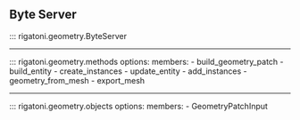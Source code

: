 

## Byte Server

::: rigatoni.geometry.ByteServer

---


::: rigatoni.geometry.methods
    options:
        members:
        - build_geometry_patch
        - build_entity
        - create_instances
        - update_entity
        - add_instances
        - geometry_from_mesh
        - export_mesh

---


::: rigatoni.geometry.objects
    options:
        members:
        - GeometryPatchInput
